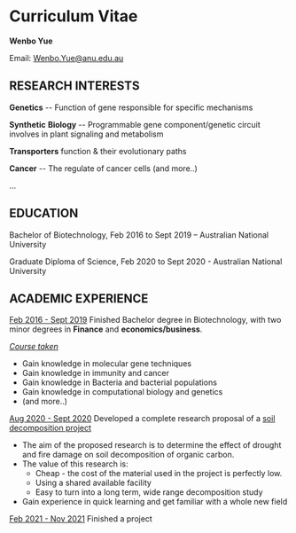 # Curriculum Vitae

**Wenbo Yue**

Email: <Wenbo.Yue@anu.edu.au>

## RESEARCH INTERESTS

**Genetics** -- Function of  gene responsible for specific mechanisms

**Synthetic** **Biology** -- Programmable gene component/genetic circuit involves in plant signaling and metabolism 

**Transporters** function & their evolutionary paths

**Cancer** -- The regulate of cancer cells (and more..)

...

## EDUCATION

Bachelor of Biotechnology, Feb 2016 to Sept 2019 – Australian National University

Graduate Diploma of Science, Feb 2020 to Sept 2020 - Australian National University

## ACADEMIC EXPERIENCE

<u>Feb 2016 - Sept 2019</u> Finished Bachelor degree in Biotechnology, with two minor degrees in **Finance** and **economics/business**. 

[*Course taken*](courses.md)

- Gain knowledge in molecular gene techniques
- Gain knowledge in immunity and cancer
- Gain knowledge in Bacteria and bacterial populations
- Gain knowledge in computational biology and genetics
- (and more..)

<u>Aug 2020 - Sept 2020</u> Developed a complete research proposal of a [soil decomposition project](independent_page/soil_project.md)

- The aim of the proposed research is to determine the effect of drought and fire damage on soil decomposition of organic carbon.
- The value of this research is:
  - Cheap - the cost of the material used in the project is perfectly low.
  - Using a shared available facility
  - Easy to turn into a long term, wide range decomposition study
- Gain experience in quick learning and get familiar with a whole new field

<u>Feb 2021 - Nov 2021</u> Finished a project 